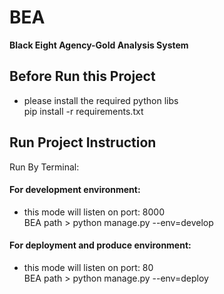 # BEA  
**Black Eight Agency-Gold Analysis System**  
  
## Before Run this Project  
* please install the required python libs  
    pip install -r requirements.txt
  
## Run Project Instruction
Run By Terminal:
#### For development environment:  
* this mode will listen on port: 8000  
    BEA path > python manage.py --env=develop  
#### For deployment and produce environment:  
* this mode will listen on port: 80  
    BEA path > python manage.py --env=deploy  
